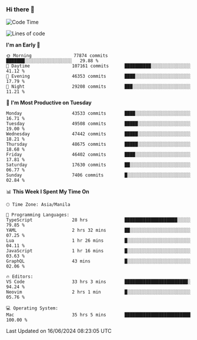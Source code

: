 ### Hi there 👋

<!--START_SECTION:waka-->
![Code Time](http://img.shields.io/badge/Code%20Time-5%2C259%20hrs%2037%20mins-blue)

![Lines of code](https://img.shields.io/badge/From%20Hello%20World%20I%27ve%20Written-116.1%20million%20lines%20of%20code-blue)

**I'm an Early 🐤** 

```text
🌞 Morning                77874 commits       ███████░░░░░░░░░░░░░░░░░░   29.88 % 
🌆 Daytime                107161 commits      ██████████░░░░░░░░░░░░░░░   41.12 % 
🌃 Evening                46353 commits       ████░░░░░░░░░░░░░░░░░░░░░   17.79 % 
🌙 Night                  29208 commits       ███░░░░░░░░░░░░░░░░░░░░░░   11.21 % 
```
📅 **I'm Most Productive on Tuesday** 

```text
Monday                   43533 commits       ████░░░░░░░░░░░░░░░░░░░░░   16.71 % 
Tuesday                  49508 commits       █████░░░░░░░░░░░░░░░░░░░░   19.00 % 
Wednesday                47442 commits       █████░░░░░░░░░░░░░░░░░░░░   18.21 % 
Thursday                 48675 commits       █████░░░░░░░░░░░░░░░░░░░░   18.68 % 
Friday                   46402 commits       ████░░░░░░░░░░░░░░░░░░░░░   17.81 % 
Saturday                 17630 commits       ██░░░░░░░░░░░░░░░░░░░░░░░   06.77 % 
Sunday                   7406 commits        █░░░░░░░░░░░░░░░░░░░░░░░░   02.84 % 
```


📊 **This Week I Spent My Time On** 

```text
🕑︎ Time Zone: Asia/Manila

💬 Programming Languages: 
TypeScript               28 hrs              ████████████████████░░░░░   79.85 % 
YAML                     2 hrs 32 mins       ██░░░░░░░░░░░░░░░░░░░░░░░   07.25 % 
Lua                      1 hr 26 mins        █░░░░░░░░░░░░░░░░░░░░░░░░   04.11 % 
JavaScript               1 hr 16 mins        █░░░░░░░░░░░░░░░░░░░░░░░░   03.63 % 
GraphQL                  43 mins             █░░░░░░░░░░░░░░░░░░░░░░░░   02.06 % 

🔥 Editors: 
VS Code                  33 hrs 3 mins       ████████████████████████░   94.24 % 
Neovim                   2 hrs 1 min         █░░░░░░░░░░░░░░░░░░░░░░░░   05.76 % 

💻 Operating System: 
Mac                      35 hrs 5 mins       █████████████████████████   100.00 % 
```


 Last Updated on 16/06/2024 08:23:05 UTC
<!--END_SECTION:waka-->


<!--
**rad182/rad182** is a ✨ _special_ ✨ repository because its `README.md` (this file) appears on your GitHub profile.

Here are some ideas to get you started:

- 🔭 I’m currently working on ...
- 🌱 I’m currently learning ...
- 👯 I’m looking to collaborate on ...
- 🤔 I’m looking for help with ...
- 💬 Ask me about ...
- 📫 How to reach me: ...
- 😄 Pronouns: ...
- ⚡ Fun fact: ...
-->
